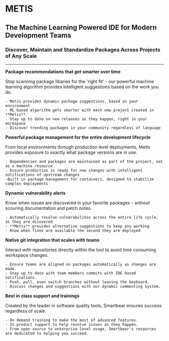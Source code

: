 # METIS
## The Machine Learning Powered IDE for Modern Development Teams
### Discover, Maintain and Standardize Packages Across Projects of Any Scale

-----------------------

**Package recommendations that get smarter over time**

Stop scanning package libaries for the 'right fit' - our powerful machine learning algorithm provides intelligent suggestions based on the work you do.

    - Metis provides dynamic package suggestions, based on your environment
    - ML based algorithm gets smarter with each new project created in **Metis**
    - Stay up to date on new releases as they happen, right in your workspace
    - Discover trending packages in your community regardless of language

**Powerful package management for the entire development lifecycle**

From local environments through production level deployments, Metis provides exposure to exactly what package versions are in use.

    - Dependencies and packages are maintained as part of the project, not as a machine resource
    - Ensure production is ready for new changes with intelligent notifications of upstream changes
    -Built in package management for containers, designed to stabilize complex deployments

**Dynamic vulnerability alerts**

Know when issues are discovered in your favorite packages - without scouring documentation and patch notes.

    - Automatically resolve vulnerabilites across the entire life cycle, as they are disovered
    - **Metis** provides alternative suggestions to keep you working
    - Know when fixes are available the second they are deployed


**Native git integration that scales with teams**

Interact with repositories directly within the tool to avoid time consuming workspace changes.

    - Ensure teams are aligned on packages automatically as changes are made.
    - Stay up to date with team members commits with IDE based notifications.
    - Push, pull, even switch branches without leaving the keyboard.
    - Discuss changes and suggestions with our dynamic commenting system.

**Best in class support and trainings**

Created by the leader in software quality tools, Smartbear ensures success regardless of scale.

    - On demand training to make the most of advanced features.
    - In product support to help resolve issues as they happen.
    - From open source to enterprise level usage, Smartbear's resources are dedicated to helping you succeed.